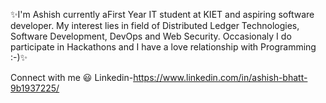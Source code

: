 ✨I'm Ashish currently aFirst Year IT student at KIET and aspiring software developer. My interest lies in field of Distributed Ledger Technologies, Software Development, DevOps and Web Security. Occasionaly I do participate in Hackathons and I have a love relationship with Programming :-)✨

Connect with me 😃
Linkedin-https://www.linkedin.com/in/ashish-bhatt-9b1937225/


<!---
ashibh21/ashibh21 is a ✨ special ✨ repository because its `README.md` (this file) appears on your GitHub profile.
You can click the Preview link to take a look at your changes.
--->

